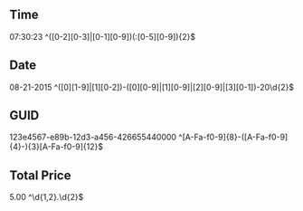Time
----
07:30:23
^([0-2][0-3]|[0-1][0-9])(:[0-5][0-9]){2}$


Date
----
08-21-2015
^([0][1-9]|[1][0-2])-([0][0-9]|[1][0-9]|[2][0-9]|[3][0-1])-20\d{2}$


GUID
----
123e4567-e89b-12d3-a456-426655440000
^[A-Fa-f0-9]{8}-([A-Fa-f0-9]{4}-){3}[A-Fa-f0-9]{12}$


Total Price
-----------
5.00
^\d{1,2}.\d{2}$
